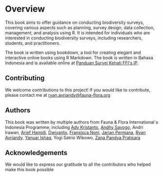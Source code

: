# Overview

This book aims to offer guidance on conducting biodiversity surveys, covering various aspects such as planning, survey design, data collection, management, and analysis using R. It is intended for individuals who are interested in conducting biodiversity surveys, including researchers, students, and practitioners.

The book is written using bookdown, a tool for creating elegant and interactive online books using R Markdown. The book is written in Bahasa Indonesia and is available online at [Panduan Survei Kehati FFI's IP](https://bookdown.org/ryan_avriandy/ffip_surveikehati/).

## Contributing

We welcome contributions to this project! If you would like to contribute, please contact me at ryan.avriandy@fauna-flora.org

## Authors

This book was written by multiple authors from Fauna & Flora International`s Indonesia Programme, including [Ady Kristanto](https://www.linkedin.com/in/ady-kristanto-20687a3b/), [Andhy Sayogo](https://www.linkedin.com/in/andhy-ps-563b3564/), Andri Irawan, [Arief Hamidi](https://www.linkedin.com/in/arief-hamidi-9b123aab/?originalSubdomain=id), [Dwiyanto](https://www.linkedin.com/in/dwiyanto-dwiyanto-6481541ab/), [Fransisca Noni](https://www.linkedin.com/in/fransisca-noni-tirtaningtyas-0a968330/), [Jarian Permana](https://www.linkedin.com/in/jarianpermana/), [Ryan Avriandy](https://www.linkedin.com/in/ryan-avriandy-951b97156/), [Yanuar Ishaq](https://www.linkedin.com/in/yanuar-ishaq-dwi-cahyo-6a85a31a3/), Yogi Satrio Wibowo, [Zana Pandya Pratisara](https://www.linkedin.com/in/zanapandya/)

## Acknowledgements

We would like to express our gratitude to all the contributors who helped make this book possible

